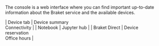 The console is a web interface where you can find important up-to-date information about the Braket service and the available devices.

| Device tab           | Device summary<br>Connectivity |
| Notebook             | Jupyter hub |
| Braket Direct        | Device reservation<br>Office hours |
